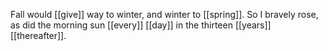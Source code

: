 Fall would [[give]] way to winter, and winter to [[spring]]. So I bravely rose, as did the morning sun [[every]] [[day]] in the thirteen [[years]] [[thereafter]].